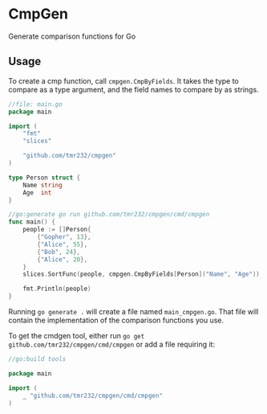 # CmpGen

Generate comparison functions for Go

## Usage

To create a cmp function, call `cmpgen.CmpByFields`.
It takes the type to compare as a type argument, and the field names to compare by as strings.

```go
//file: main.go
package main

import (
	"fmt"
	"slices"

	"github.com/tmr232/cmpgen"
)

type Person struct {
	Name string
	Age  int
}

//go:generate go run github.com/tmr232/cmpgen/cmd/cmpgen
func main() {
	people := []Person{
		{"Gopher", 13},
		{"Alice", 55},
		{"Bob", 24},
		{"Alice", 20},
	}
	slices.SortFunc(people, cmpgen.CmpByFields[Person]("Name", "Age"))

	fmt.Println(people)
}
```

Running `go generate .` will create a file named `main_cmpgen.go`.
That file will contain the implementation of the comparison functions you use.

To get the cmdgen tool, either run `go get github.com/tmr232/cmpgen/cmd/cmpgen`
or add a file requiring it:

```go
//go:build tools

package main

import (
	_ "github.com/tmr232/cmpgen/cmd/cmpgen"
)
```
